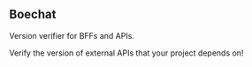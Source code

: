## Boechat

Version verifier for BFFs and APIs.

Verify the version of external APIs that your project depends on!
